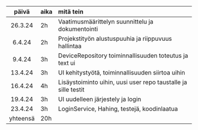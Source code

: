 | päivä | aika | mitä tein  |
| :----:|:-----| :-----|
|26.3.24|2h    | Vaatimusmäärittelyn suunnittelu ja dokumentointi|
|6.4.24| 2h    | Projekstityön alustuspuuhia ja riippuvuus hallintaa
|9.4.24| 3h    | DeviceRepository toiminnallisuuden toteutus ja text ui
|13.4.24| 3h   | UI kehitystyötä, toiminnallisuuden siirtoa uihin
|16.4.24| 4h   | Lisäystoiminto uihin, uusi user repo taustalle ja sille testit
|19.4.24| 3h   | UI uudelleen järjestely ja login
|23.4.24| 3h   | LoginService, Hahing, testejä, koodinlaatua
|yhteensä| 20h| 
